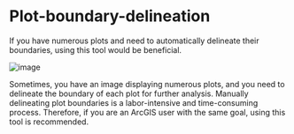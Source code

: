 # Plot-boundary-delineation
If you have numerous plots and need to automatically delineate their boundaries, using this tool would be beneficial.

![image](https://github.com/AliBgisrs/Plot-boundary-delineation/assets/109620013/ed4633c0-e560-4d51-8c9a-195ca4312ca9)

Sometimes, you have an image displaying numerous plots, and you need to delineate the boundary of each plot for further analysis. Manually delineating plot boundaries is a labor-intensive and time-consuming process. Therefore, if you are an ArcGIS user with the same goal, using this tool is recommended.
